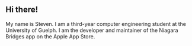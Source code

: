 ## Hi there!

My name is Steven. I am a third-year computer engineering student at the University of Guelph. I am the developer and maintainer of the Niagara Bridges app on the Apple App Store.
